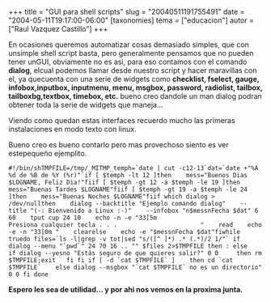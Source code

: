 +++
title = "GUI para shell scripts"
slug = "20040511191755491"
date = "2004-05-11T19:17:00-06:00"
[taxonomies]
tema = ["educacion"]
autor = ["Raul Vazquez Castillo"]
+++

En ocasiones queremos automatizar cosas demasiado simples, que con
unsimple shell script basta, pero generalmente pensamos que no pueden
tener unGUI, obviamente no es asi, para eso contamos con el comando
**dialog**, elcual podemos llamar desde nuestro script y hacer
maravillas con el, ya quecuenta con una serie de widgets como
**checklist, fselect, gauge, infobox,inputbox, inputmenu, menu, msgbox,
password, radiolist, tailbox, tailboxbg,textbox, timebox, etc.** bueno
creo dandole un man dialog podran obtener toda la serie de widgets que
maneja...

<!-- more -->
Viendo como quedan estas interfaces recuerdo mucho las primeras
instalaciones en modo texto con linux.

Bueno creo es bueno contarlo pero mas provechoso siento es ver
estepequeño ejemplito.

    #!/bin/shTMPFILE=/tmp/_MITMP_temph=`date | cut -c12-13`dat=`date +"%A %d de %B de %Y (%r)"`if [ $temph -lt 12 ]then    mess="Buenos Dias $LOGNAME, Feliz Dia!"fiif [ $temph -gt 12 -a $temph -le 19 ]then    mess="Buenas Tardes $LOGNAME"fiif [ $temph -gt 19 -a $temph -le 24 ]then    mess="Buenas Noches $LOGNAME"fiif which dialog > /dev/nullthen    dialog --backtitle "Ejemplo comando dialog"    --title "(-: Bienvenido a Linux :-)"    --infobox "n$messnFecha $dat" 6 60    tput cup 24 10    echo -n -e "33[5m                             Presiona cualquier tecla . . .                       "    read    echo -e -n "33[0m "    clearelse    echo -e "$messnFecha $dat"fiwhile truedo files=`ls -l|grep -v tot|sed "s/([^ ]*) .* (.*)/2 1/"` if dialog --menu "`pwd`" 24 70 16 .. "" $files 2>$TMPFILE then : else   if dialog --yesno "Estás seguro de que quieres salir?" 0 0     then rm $TMPFILE;exit   fi fi if [ -d `cat $TMPFILE` ]    then cd `cat $TMPFILE`    else dialog --msgbox "`cat $TMPFILE` no es un directorio" 0 0 fi done



**Espero les sea de utilidad... y por ahi nos vemos en la proxima
junta.**
